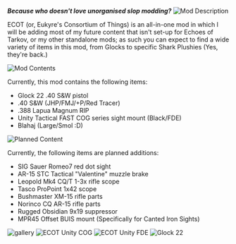 **_Because who doesn't love unorganised slop modding?_**
![Mod Description](https://github.com/user-attachments/assets/ce0694c6-9151-4d1a-a499-39c8f5e1f07c)

ECOT (or, Eukyre's Consortium of Things) is an all-in-one mod in which I will be adding most of my future content that isn't set-up for Echoes of Tarkov, or my other standalone mods; as such you can expect to find a wide variety of items in this mod, from Glocks to specific Shark Plushies (Yes, they're back.)

![Mod Contents](https://github.com/user-attachments/assets/412742b5-a034-4d61-be9b-af5407298605)

Currently, this mod contains the following items:
- Glock 22 .40 S&W pistol
- .40 S&W (JHP/FMJ/+P/Red Tracer)
- .388 Lapua Magnum RIP
- Unity Tactical FAST COG series sight mount (Black/FDE)
- Blahaj (Large/Smol :D)

![Planned Content](https://github.com/user-attachments/assets/8b8bcfa9-e1c4-417a-b931-125a5eb74503)

Currently, the following items are planned additions:
- SIG Sauer Romeo7 red dot sight
- AR-15 STC Tactical "Valentine" muzzle brake
- Leopold Mk4 CQ/T 1-3x rifle scope
- Tasco ProPoint 1x42 scope
- Bushmaster XM-15 rifle parts
- Norinco CQ AR-15 rifle parts
- Rugged Obsidian 9x19 suppressor
- MPR45 Offset BUIS mount (Specifically for Canted Iron Sights)

![gallery](https://github.com/user-attachments/assets/1d9f87bb-9eca-432d-bbba-8fc2d6452479)
![ECOT Unity COG](https://github.com/user-attachments/assets/f97a61a6-4c07-4da6-90ab-b0448ede262c)
![ECOT Unity FDE](https://github.com/user-attachments/assets/d38fc0ce-86cb-4d68-84f2-f70265c838d6)
![Glock 22](https://github.com/user-attachments/assets/d13c094f-d61c-4a35-9e9f-765c39f390e5)
